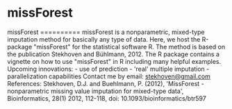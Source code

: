 missForest
==========

missForest ==========  missForest is a nonparametric, mixed-type imputation method for basically any type of data.  Here, we host the R-package "missForest" for the statistical software R.  The method is based on the publication Stekhoven and Bühlmann, 2012. The R package contains a vignette on how to use "missForest" in R including many helpful examples.  Upcoming innovations: - use of prediction - 'real' multiple imputation - parallelization capabilities  Contact me by email: stekhoven@gmail.com  References: Stekhoven, D.J. and Buehlmann, P. (2012), 'MissForest - nonparametric missing value imputation  for mixed-type data', Bioinformatics, 28(1) 2012, 112-118, doi: 10.1093/bioinformatics/btr597